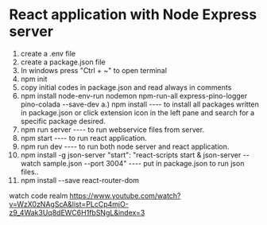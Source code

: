 # React application with Node Express server
1. create a .env file
2. create a package.json file
3. In windows press "Ctrl + ~" to open terminal
4. npm init
5. copy initial codes in package.json and read always in comments
6. npm install node-env-run nodemon npm-run-all express-pino-logger pino-colada --save-dev
    a.) npm install ---- to install all packages written in package.json or click extension icon in the left pane and search for a specific package desired.
7. npm run server ---- to run webservice files from server.
8. npm start  ---- to run react application.
9. npm run dev  ---- to run both node server and react application.
10. npm install -g json-server 
"start": "react-scripts start & json-server --watch sample.json --port 3004" ---- put in package.json to run json files..
11. npm install --save react-router-dom

watch code realm https://www.youtube.com/watch?v=WzX0zNAgScA&list=PLcCp4mjO-z9_4Wak3Uq8dEWC6H1fbSNgL&index=3